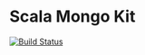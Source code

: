 # Scala  Mongo Kit


[![Build Status](https://travis-ci.org/MideO/mongo-kit.svg?branch=master)](https://travis-ci.org/MideO/mongo-kit)